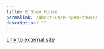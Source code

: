 ```yaml
---
title: E Open House
permalink: /about-us/e-open-house/
description: ""
---
```


[Link to external site](https://sites.google.com/moe.edu.sg/aisse-openhouse2021/home)